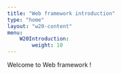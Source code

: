 ```yaml
---
title: "Web framework introduction"
type: "home"
layout: "w20-content"
menu:
    W20Introduction:
        weight: 10
---
```


Welcome to Web framework !